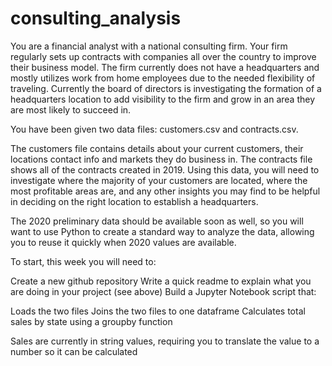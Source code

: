 # consulting_analysis
You are a financial analyst with a national consulting firm. Your firm regularly sets up contracts with companies all over the country to improve their business model. The firm currently does not have a headquarters and mostly utilizes work from home employees due to the needed flexibility of traveling. Currently the board of directors is investigating the formation of a headquarters location to add visibility to the firm and grow in an area they are most likely to succeed in.

You have been given two data files: customers.csv and contracts.csv.

The customers file contains details about your current customers, their locations contact info and markets they do business in. The contracts file shows all of the contracts created in 2019. Using this data, you will need to investigate where the majority of your customers are located, where the most profitable areas are, and any other insights you may find to be helpful in deciding on the right location to establish a headquarters.

The 2020 preliminary data should be available soon as well, so you will want to use Python to create a standard way to analyze the data, allowing you to reuse it quickly when 2020 values are available.

To start, this week you will need to:


	
Create a new github repository
	Write a quick readme to explain what you are doing in your project (see above)
	Build a Jupyter Notebook script that:
	

		
Loads the two files
		Joins the two files to one dataframe
		Calculates total sales by state using a groupby function
		

			
Sales are currently in string values, requiring you to translate the value to a number so it can be calculated
